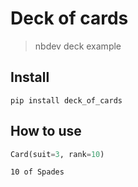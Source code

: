 # Deck of cards
> nbdev deck example


## Install

`pip install deck_of_cards`

## How to use

```python
Card(suit=3, rank=10)
```




    10 of Spades


